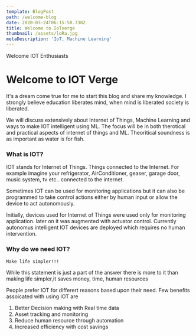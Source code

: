 ```yaml
---
template: BlogPost
path: /welcome-blog
date: 2020-03-24T06:15:50.738Z
title: Welcome to IoTverge
thumbnail: /assets/loRa.jpg
metaDescription: 'IoT, Machine Learning'
---
```

Welcome IOT Enthusiasts

# Welcome to IOT Verge
It's a dream come true for me to start this blog and share my knowledge. I strongly believe education liberates  mind, when mind is liberated society is liberated. 

We will discuss extensively about  Internet of Things, Machine Learning and ways to make IOT intelligent using ML. The focus will be in both therotical and practical aspects of internet of things and ML. Theoritical soundness is as important as water is for fish. 

### What is IOT?
IOT stands for Internet of Things. Things connected to the Internet. For example imagine your refrigerator, AirConditioner, geaser, garage door, music system, tv etc.. connected to the internet. 

Sometimes IOT can be used for monitoring applications but it can also be programmed to take control actions  either by human input or allow the device to act autonomously.

Initially, devices used for Internet of Things were used only for monitoring application. later on it was augmented with actuator control. Currently autonomus intelligent IOT devices are deployed which requires no human intervention.

### Why do we need IOT?
    Make life simpler!!!
While this statement is just a part of the answer there is more to it than making life simpler,it saves money, time, human resources

 People prefer IOT for differert reasons based upon their need. Few benefits assoicated with using IOT are

1. Better Decision making with Real time data
2. Asset tracking and monitoring
3. Reduce human resource through automation
4. Increased efficiency with cost savings

